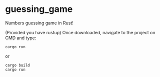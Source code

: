 # guessing_game
Numbers guessing game in Rust!

(Provided you have rustup)
Once downloaded, navigate to the project on CMD and type:
```
cargo run
```

or 

```
cargo build
cargo run
```
